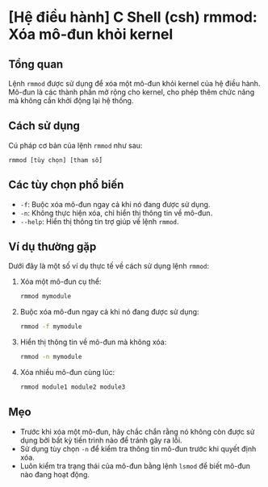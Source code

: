 # [Hệ điều hành] C Shell (csh) rmmod: Xóa mô-đun khỏi kernel

## Tổng quan
Lệnh `rmmod` được sử dụng để xóa một mô-đun khỏi kernel của hệ điều hành. Mô-đun là các thành phần mở rộng cho kernel, cho phép thêm chức năng mà không cần khởi động lại hệ thống.

## Cách sử dụng
Cú pháp cơ bản của lệnh `rmmod` như sau:
```
rmmod [tùy chọn] [tham số]
```

## Các tùy chọn phổ biến
- `-f`: Buộc xóa mô-đun ngay cả khi nó đang được sử dụng.
- `-n`: Không thực hiện xóa, chỉ hiển thị thông tin về mô-đun.
- `--help`: Hiển thị thông tin trợ giúp về lệnh `rmmod`.

## Ví dụ thường gặp
Dưới đây là một số ví dụ thực tế về cách sử dụng lệnh `rmmod`:

1. Xóa một mô-đun cụ thể:
   ```bash
   rmmod mymodule
   ```

2. Buộc xóa mô-đun ngay cả khi nó đang được sử dụng:
   ```bash
   rmmod -f mymodule
   ```

3. Hiển thị thông tin về mô-đun mà không xóa:
   ```bash
   rmmod -n mymodule
   ```

4. Xóa nhiều mô-đun cùng lúc:
   ```bash
   rmmod module1 module2 module3
   ```

## Mẹo
- Trước khi xóa một mô-đun, hãy chắc chắn rằng nó không còn được sử dụng bởi bất kỳ tiến trình nào để tránh gây ra lỗi.
- Sử dụng tùy chọn `-n` để kiểm tra thông tin mô-đun trước khi quyết định xóa.
- Luôn kiểm tra trạng thái của mô-đun bằng lệnh `lsmod` để biết mô-đun nào đang hoạt động.